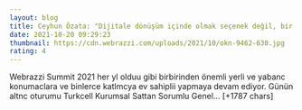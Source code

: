 ```yaml
--- 
layout: blog
title: Ceyhun Özata: "Dijitale dönüşüm içinde olmak seçenek değil, bir zorunluluk"
date: 2021-10-20 09:29:23
thumbnail: https://cdn.webrazzi.com/uploads/2021/10/okn-9462-630.jpg
rating: 4
---
```

Webrazzi Summit 2021 her yl olduu gibi birbirinden önemli yerli ve yabanc konumaclara ve binlerce katlmcya ev sahiplii yapmaya devam ediyor. Günün altnc oturumu Turkcell Kurumsal Sattan Sorumlu Genel… [+1787 chars]